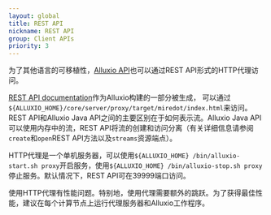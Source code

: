 ```yaml
---
layout: global
title: REST API
nickname: REST API
group: Client APIs
priority: 3
---
```


为了其他语言的可移植性，[Alluxio API](Clients-Alluxio-Java.html)也可以通过REST API形式的HTTP代理访问。

[REST API documentation](http://www.alluxio.org/restdoc/{{site.ALLUXIO_MAJOR_VERSION}}/proxy/index.html)作为Alluxio构建的一部分被生成，
可以通过`${ALLUXIO_HOME}/core/server/proxy/target/miredot/index.html`来访问。 REST API和Alluxio Java API之间的主要区别在于如何表示流。Alluxio Java API
可以使用内存中的流，REST API将流的创建和访问分离（有关详细信息请参阅`create`和`open`REST API方法以及`streams`资源端点）。

HTTP代理是一个单机服务器，可以使用`${ALLUXIO_HOME} /bin/alluxio-start.sh proxy`开启服务，使用`${ALLUXIO_HOME} /bin/alluxio-stop.sh proxy`停止服务。默认情况下，REST API可在39999端口访问。

使用HTTP代理有性能问题。特别地，使用代理需要额外的跳跃。为了获得最佳性能，建议在每个计算节点上运行代理服务器和Alluxio工作程序。
